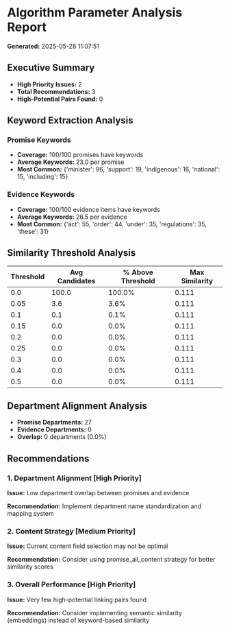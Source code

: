 # Algorithm Parameter Analysis Report

**Generated:** 2025-05-28 11:07:51

## Executive Summary

- **High Priority Issues:** 2
- **Total Recommendations:** 3
- **High-Potential Pairs Found:** 0

## Keyword Extraction Analysis

### Promise Keywords
- **Coverage:** 100/100 promises have keywords
- **Average Keywords:** 23.0 per promise
- **Most Common:** {'minister': 96, 'support': 19, 'indigenous': 16, 'national': 15, 'including': 15}

### Evidence Keywords
- **Coverage:** 100/100 evidence items have keywords
- **Average Keywords:** 26.5 per evidence
- **Most Common:** {'act': 55, 'order': 44, 'under': 35, 'regulations': 35, 'these': 31}

## Similarity Threshold Analysis

| Threshold | Avg Candidates | % Above Threshold | Max Similarity |
|-----------|----------------|-------------------|----------------|
| 0.0 | 100.0 | 100.0% | 0.111 |
| 0.05 | 3.6 | 3.6% | 0.111 |
| 0.1 | 0.1 | 0.1% | 0.111 |
| 0.15 | 0.0 | 0.0% | 0.111 |
| 0.2 | 0.0 | 0.0% | 0.111 |
| 0.25 | 0.0 | 0.0% | 0.111 |
| 0.3 | 0.0 | 0.0% | 0.111 |
| 0.4 | 0.0 | 0.0% | 0.111 |
| 0.5 | 0.0 | 0.0% | 0.111 |

## Department Alignment Analysis

- **Promise Departments:** 27
- **Evidence Departments:** 0
- **Overlap:** 0 departments (0.0%)

## Recommendations

### 1. Department Alignment [High Priority]
**Issue:** Low department overlap between promises and evidence

**Recommendation:** Implement department name standardization and mapping system

### 2. Content Strategy [Medium Priority]
**Issue:** Current content field selection may not be optimal

**Recommendation:** Consider using promise_all_content strategy for better similarity scores

### 3. Overall Performance [High Priority]
**Issue:** Very few high-potential linking pairs found

**Recommendation:** Consider implementing semantic similarity (embeddings) instead of keyword-based similarity

